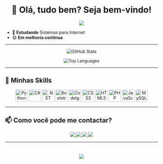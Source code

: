 <div align="center">
  <h1>👋 Olá, tudo bem? Seja bem-vindo!</h1>
  
  ![](https://komarev.com/ghpvc/?username=arligreicy)
  
</div>

- 🌱 **Estudando** Sistemas para Internet
- 😄 **Em melhoria contínua**

  
---

<div align="center">
  
  ![GitHub Stats](https://github-readme-stats.vercel.app/api?username=arligreicy&show_icons=true&theme=tokyonight&count_private=true&hide_title=true&rank_icon=github)
  
  ![Top Languages](https://github-readme-stats.vercel.app/api/top-langs/?username=arligreicy&theme=tokyonight&layout=compact&hide_title=true)
  
</div>

---

## 🚀 Minhas Skills

<div align="center">
  <img height="40" width="40" src="https://cdn.jsdelivr.net/gh/devicons/devicon@latest/icons/python/python-original.svg" title="Python"/>
  <img height="40" width="40" src="https://cdn.jsdelivr.net/gh/devicons/devicon@latest/icons/csharp/csharp-original.svg" title="C#"/>
  <img height="40" width="40" src="https://cdn.jsdelivr.net/gh/devicons/devicon@latest/icons/dot-net/dot-net-original.svg" title=".NET"/>
  <img height="40" width="40" src="https://cdn.jsdelivr.net/gh/devicons/devicon@latest/icons/bootstrap/bootstrap-original.svg" title="Bootstrap"/>
  <img height="40" width="40" src="https://cdn.jsdelivr.net/gh/devicons/devicon@latest/icons/codeigniter/codeigniter-plain.svg" title="CodeIgniter"/>
  <img height="40" width="40" src="https://cdn.jsdelivr.net/gh/devicons/devicon@latest/icons/css3/css3-original-wordmark.svg" title="CSS3"/>
  <img height="40" width="40" src="https://cdn.jsdelivr.net/gh/devicons/devicon@latest/icons/html5/html5-original.svg" title="HTML5"/>
  <img height="40" width="40" src="https://cdn.jsdelivr.net/gh/devicons/devicon@latest/icons/php/php-original.svg" title="PHP"/>
  <img height="40" width="40" src="https://cdn.jsdelivr.net/gh/devicons/devicon@latest/icons/javascript/javascript-original.svg" title="JavaScript"/>
  <img height="40" width="40" src="https://cdn.jsdelivr.net/gh/devicons/devicon@latest/icons/mysql/mysql-original.svg" title="MySQL"/>
</div>

---

## 📫 Como você pode me contactar?

<div align="center">
  <a href="https://www.youtube.com/channel/UCECb6LNgChiKq5R9Z-od1Fg" target="_blank"> 
    <img src="https://img.shields.io/badge/Youtube-FF0000?style=for-the-badge&logo=youtube&logoColor=white" target="_blank">
  </a>
  <a href="https://www.instagram.com/arligreicy" target="_blank"> 
    <img src="https://img.shields.io/badge/Instagram-E4405F?style=for-the-badge&logo=instagram&logoColor=white" target="_blank">
  </a>
  <a href="https://www.linkedin.com/in/arligreicy-castro-543a411bb" target="_blank"> 
    <img src="https://img.shields.io/badge/LinkedIn-0077B5?style=for-the-badge&logo=linkedin&logoColor=white" target="_blank">
  </a>
  <a href="https://wa.me/5514998870808" target="_blank"> 
    <img src="https://img.shields.io/badge/WhatsApp-25D366?style=for-the-badge&logo=whatsapp&logoColor=white" target="_blank">
  </a>
</div>

---

<h1 align="center">
  <img src="https://readme-typing-svg.herokuapp.com/?font=Righteous&size=35&center=true&vCenter=true&width=500&height=70&duration=4000&lines=Viva+e+Prospere!;" />
</h1>
